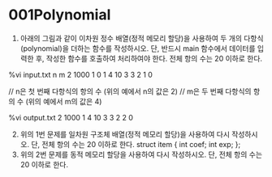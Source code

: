 001Polynomial
=============

1. 아래의 그림과 같이 이차원 정수 배열(정적 메모리 할당)을 사용하여 두 개의 다항식
(polynomial)을 더하는 함수를 작성하시오. 단, 반드시 main 함수에서 데이터를 입력한 후,
작성한 함수를 호출하여 처리하여야 한다. 전체 항의 수는 20 이하로 한다.



%vi input.txt
n m 
2 1000
1 0
1 4
10 3
3 2
1 0

// n은 첫 번째 다항식의 항의 수 (위의 예에서 n의 값은 2)
// m은 두 번째 다항식의 항의 수 (위의 예에서 m의 값은 4)


%vi output.txt <CR>
2 1000
1 4
10 3
3 2
2 0


2. 위의 1번 문제를 일차원 구조체 배열(정적 메모리 할당)을 사용하여 다시 작성하시오. 단,
전체 항의 수는 20 이하로 한다.
struct item {
int coef;
int exp;
};
3. 위의 2번 문제를 동적 메모리 할당을 사용하여 다시 작성하시오. 단, 전체 항의 수는 20
이하로 한다.
